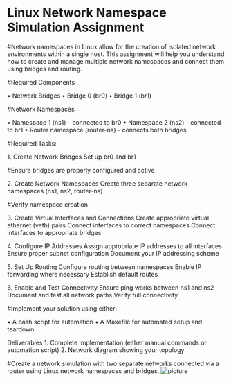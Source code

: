 # Linux Network Namespace Simulation Assignment

#Network namespaces in Linux allow for the creation of isolated network environments within a single host. This assignment will help you understand how to create and manage multiple network namespaces and connect them using bridges and routing.

#Required Components

•⁠ Network Bridges
•⁠ ⁠Bridge 0 (br0) 
•⁠ ⁠Bridge 1 (br1)

#Network Namespaces

•⁠ ⁠Namespace 1 (ns1) - connected to br0
•⁠ ⁠Namespace 2 (ns2) - connected to br1 
•⁠ ⁠Router namespace (router-ns) - connects both bridges

#Required Tasks:

1.⁠ ⁠Create Network Bridges
   Set up br0 and br1

#Ensure bridges are properly configured and active

2.⁠ ⁠Create Network Namespaces
   Create three separate network namespaces (ns1, ns2, router-ns)

#Verify namespace creation

3.⁠ ⁠Create Virtual Interfaces and Connections
   Create appropriate virtual ethernet (veth) pairs
   Connect interfaces to correct namespaces
   Connect interfaces to appropriate bridges

4.⁠ ⁠Configure IP Addresses
   Assign appropriate IP addresses to all interfaces
   Ensure proper subnet configuration
   Document your IP addressing scheme

5.⁠ ⁠Set Up Routing
   Configure routing between namespaces
   Enable IP forwarding where necessary
   Establish default routes

6.⁠ ⁠Enable and Test Connectivity
   Ensure ping works between ns1 and ns2
   Document and test all network paths
  Verify full connectivity


#Implement your solution using either: 

•⁠ ⁠A bash script for automation 
•⁠ ⁠A Makefile for automated setup and teardown

Deliverables
1.⁠ ⁠Complete implementation (either manual commands or automation script) 
2.⁠ ⁠Network diagram showing your topology 


#Create a network simulation with two separate networks connected via a router using Linux network namespaces and bridges.
<img src="Ns to root.png" alt="picture" />

